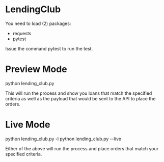 # LendingClub

You need to load (2) packages:

- requests
- pytest 

Issue the command pytest to run the test.

# Preview Mode
python lending_club.py

This will run the process and show you loans that match the specified criteria as well as the payload that would be sent to the API to place the orders. 

# Live Mode
python lending_club.py -l
python lending_club.py --live

Either of the above will run the process and place orders that match your specified criteria.
